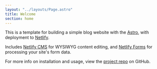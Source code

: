 ```yaml
---
layout: "../layouts/Page.astro"
title: Welcome
section: home
---
```


This is a template for building a simple blog website with the [Astro](https://astro.build), with deployment to [Netlify](https://www.netlify.com).

Includes [Netlify CMS](https://www.netlifycms.org) for WYSIWYG content editing, and [Netlify Forms](https://www.netlify.com/docs/form-handling) for processing your site's form data.

For more info on installation and usage, view the [project repo](https://github.com/chauchausoup/bhattey-blog) on GitHub.

